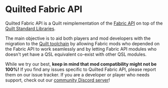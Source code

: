 # Quilted Fabric API

Quilted Fabric API is a Quilt reimplementation of the [Fabric API](https://github.com/FabricMC/fabric) on top of the [Quilt Standard Libraries](https://github.com/QuiltMC/quilt-standard-libraries).

The main objective is to aid both players and mod developers with the migration to the [Quilt toolchain](https://quiltmc.org) by allowing Fabric mods who depended on the Fabric API to work seamlessly and by letting Fabric API modules who doesn't yet have a QSL equivalent co-exist with other QSL modules.

While we try our best, **keep in mind that mod compatibility might not be 100%!** If you find any issues specific to Quilted Fabric API, please report them on our issue tracker. If you are a developer or player who needs support, check out our [community Discord server](https://discord.quiltmc.org)!

<!-- Fabric Readme
# Fabric API

Essential hooks for modding with Fabric.

Fabric API is the library for essential hooks and interoperability mechanisms for Fabric mods. Examples include:

- Exposing functionality that is useful but difficult to access for many mods such as particles, biomes and dimensions
- Adding events, hooks and APIs to improve interopability between mods.
- Essential features such as registry synchronization and adding information to crash reports.
- An advanced rendering API designed for compatibility with optimization mods and graphics overhaul mods.

Also check out [Fabric Loader](https://github.com/FabricMC/fabric-loader), the (mostly) version-independent mod loader that powers Fabric. Fabric API is a mod like any other Fabric mod which requires Fabric Loader to be installed.

For support and discussion for both developers and users, visit [the Fabric Discord server](https://discord.gg/v6v4pMv).

## Using Fabric API to play with mods

Make sure you have installed fabric loader first. More information about installing Fabric Loader can be found [here](https://fabricmc.net/use/).

To use Fabric API, download it from [CurseForge](https://www.curseforge.com/minecraft/mc-mods/fabric-api), [GitHub Releases](https://github.com/FabricMC/fabric/releases) or [Modrinth](https://modrinth.com/mod/fabric-api).

The downloaded jar file should be placed in your `mods` folder.

## Using Fabric API to develop mods

To set up a Fabric development environment, check out the [Fabric example mod](https://github.com/FabricMC/fabric-example-mod) and follow the instructions there. The example mod already depends on Fabric API.

To include the full Fabric API with all modules in the development environment, add the following to your `dependencies` block in the gradle buildscript:

### Groovy DSL

```groovy
modImplementation "net.fabricmc.fabric-api:fabric-api:FABRIC_API_VERSION"
```

### Kotlin DSL

```kotlin
modImplementation("net.fabricmc.fabric-api:fabric-api:FABRIC_API_VERSION")
```

Alternatively, modules from Fabric API can be specified individually as shown below (including module jar to your mod jar):

### Groovy DSL

```groovy
// Make a collection of all api modules we wish to use
Set<String> apiModules = [
    "fabric-api-base",
    "fabric-command-api-v1",
    "fabric-lifecycle-events-v1",
    "fabric-networking-api-v1"
]

// Add each module as a dependency
apiModules.forEach {
    include(modImplementation(fabricApi.module(it, FABRIC_API_VERSION)))
}
```

### Kotlin DSL

```kotlin
// Make a set of all api modules we wish to use
setOf(
    "fabric-api-base",
    "fabric-command-api-v1",
    "fabric-lifecycle-events-v1",
    "fabric-networking-api-v1"
).forEach {
    // Add each module as a dependency
    modImplementation(fabricApi.module(it, FABRIC_API_VERSION))
}
```

<!--Linked to gradle documentation on properties--\>
Instead of hardcoding version constants all over the build script, Gradle properties may be used to replace these constants. Properties are defined in the `gradle.properties` file at the root of a project. More information is available [here](https://docs.gradle.org/current/userguide/organizing_gradle_projects.html#declare_properties_in_gradle_properties_file).

## Contributing

See something Fabric API doesn't support, a bug or something that may be useful? We welcome contributions to improve Fabric API.
Make sure to read [the development guidelines](./FABRIC_CONTRIBUTING).

## Modules

Fabric API is designed to be modular for ease of updating. This also has the advantage of splitting up the codebase into smaller chunks.

Each module contains its own `README.md`* explaining the module's purpose and additional info on using the module.

\* The README for each module is being worked on; not every module has a README at the moment
-->
